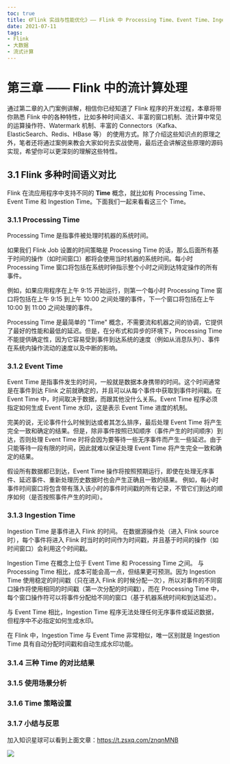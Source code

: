 ```yaml
---
toc: true
title: 《Flink 实战与性能优化》—— Flink 中 Processing Time、Event Time、Ingestion Time 对比及其使用场景分析
date: 2021-07-11
tags:
- Flink
- 大数据
- 流式计算
---
```






# 第三章 —— Flink 中的流计算处理

通过第二章的入门案例讲解，相信你已经知道了 Flink 程序的开发过程，本章将带你熟悉 Flink 中的各种特性，比如多种时间语义、丰富的窗口机制、流计算中常见的运算操作符、Watermark 机制、丰富的 Connectors（Kafka、ElasticSearch、Redis、HBase 等） 的使用方式。除了介绍这些知识点的原理之外，笔者还将通过案例来教会大家如何去实战使用，最后还会讲解这些原理的源码实现，希望你可以更深刻的理解这些特性。

## 3.1 Flink 多种时间语义对比

<!--more-->

Flink 在流应用程序中支持不同的 **Time** 概念，就比如有 Processing Time、Event Time 和 Ingestion Time。下面我们一起来看看这三个 Time。


### 3.1.1 Processing Time

Processing Time 是指事件被处理时机器的系统时间。

如果我们 Flink Job 设置的时间策略是 Processing Time 的话，那么后面所有基于时间的操作（如时间窗口）都将会使用当时机器的系统时间。每小时 Processing Time 窗口将包括在系统时钟指示整个小时之间到达特定操作的所有事件。

例如，如果应用程序在上午 9:15 开始运行，则第一个每小时 Processing Time 窗口将包括在上午 9:15 到上午 10:00 之间处理的事件，下一个窗口将包括在上午 10:00 到 11:00 之间处理的事件。

Processing Time 是最简单的 "Time" 概念，不需要流和机器之间的协调，它提供了最好的性能和最低的延迟。但是，在分布式和异步的环境下，Processing Time 不能提供确定性，因为它容易受到事件到达系统的速度（例如从消息队列）、事件在系统内操作流动的速度以及中断的影响。


### 3.1.2 Event Time

Event Time 是指事件发生的时间，一般就是数据本身携带的时间。这个时间通常是在事件到达 Flink 之前就确定的，并且可以从每个事件中获取到事件时间戳。在 Event Time 中，时间取决于数据，而跟其他没什么关系。Event Time 程序必须指定如何生成 Event Time 水印，这是表示 Event Time 进度的机制。

完美的说，无论事件什么时候到达或者其怎么排序，最后处理 Event Time 将产生完全一致和确定的结果。但是，除非事件按照已知顺序（事件产生的时间顺序）到达，否则处理 Event Time 时将会因为要等待一些无序事件而产生一些延迟。由于只能等待一段有限的时间，因此就难以保证处理 Event Time 将产生完全一致和确定的结果。

假设所有数据都已到达，Event Time 操作将按照预期运行，即使在处理无序事件、延迟事件、重新处理历史数据时也会产生正确且一致的结果。 例如，每小时事件时间窗口将包含带有落入该小时的事件时间戳的所有记录，不管它们到达的顺序如何（是否按照事件产生的时间）。


### 3.1.3 Ingestion Time

Ingestion Time 是事件进入 Flink 的时间。 在数据源操作处（进入 Flink source 时），每个事件将进入 Flink 时当时的时间作为时间戳，并且基于时间的操作（如时间窗口）会利用这个时间戳。

Ingestion Time 在概念上位于 Event Time 和 Processing Time 之间。 与 Processing Time 相比，成本可能会高一点，但结果更可预测。因为 Ingestion Time 使用稳定的时间戳（只在进入 Flink 的时候分配一次），所以对事件的不同窗口操作将使用相同的时间戳（第一次分配的时间戳），而在 Processing Time 中，每个窗口操作符可以将事件分配给不同的窗口（基于机器系统时间和到达延迟）。

与 Event Time 相比，Ingestion Time 程序无法处理任何无序事件或延迟数据，但程序中不必指定如何生成水印。

在 Flink 中，Ingestion Time 与 Event Time 非常相似，唯一区别就是 Ingestion Time 具有自动分配时间戳和自动生成水印功能。


### 3.1.4 三种 Time 的对比结果


### 3.1.5 使用场景分析


### 3.1.6 Time 策略设置


### 3.1.7 小结与反思



加入知识星球可以看到上面文章：https://t.zsxq.com/znqnMNB

![](http://zhisheng-blog.oss-cn-hangzhou.aliyuncs.com/img/2019-09-25-zsxq.jpg)


